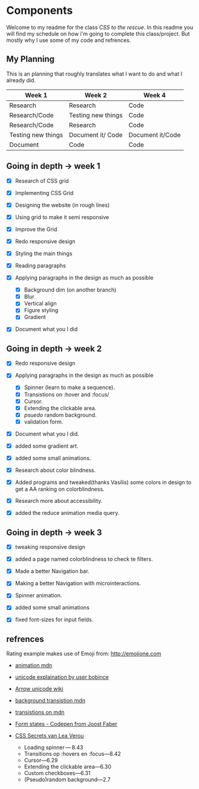 # Components

Welcome to my readme for the class *CSS to the rescue*. In this readme you will find my schedule on how i'm going to complete this class/project. But mostly why I use some of my code and refrences.


## My Planning

This is an planning that roughly translates what I want to do and what I already did.

| Week 1  | Week 2 | Week 4|
| --------| ------ | ----- |
| Research | Research | Code |
| Research/Code | Testing new things | Code |
| Research/Code | Research | Code |
| Testing new things | Document it/ Code | Document it/Code |
| Document | Code | Code |

## Going in depth -> week 1

- [x] Research of CSS grid
- [x] Implementing CSS Grid
- [x] Designing the website (in rough lines)
- [x] Using grid to make it semi responsive
- [x] Improve the Grid
- [x] Redo responsive design
- [x] Styling the main things
- [x] Reading paragraphs
- [x] Applying paragraphs in the design as much as possible
  - [x] Background dim (on another branch)
  - [x] Blur
  - [x] Vertical align
  - [x] Figure styling
  - [x] Gradient
- [x] Document what you I did



## Going in depth -> week 2

- [x] Redo responsive design
- [x] Applying paragraphs in the design as much as possible
  - [x] Spinner (learn to make a sequence).
  - [x] Transistions on :hover and :focus/
  - [x] Cursor.
  - [x] Extending the clickable area.
  - [x] _psuedo_ random background.
  - [x] validation form.
- [x] Document what you I did.
- [x] added some gradient art.
- [x] added some small animations.
- [x] Research about color blindness.
- [x] Added programs and tweaked(thanks Vasilis) some colors in design to get a AA ranking on colorblindness.
- [x] Research more about accessibility.
- [x] added the reduce animation media query.


## Going in depth -> week 3
- [x] tweaking responsive design
- [x] added a page named colorblindness to check te filters.
- [x] Made a better Navigation bar.
- [x] Making a better Navigation with microinteractions.
- [x] Spinner animation.
- [x] added some small animations
- [x] fixed font-sizes for input fields.


## refrences
Rating example makes use of Emoji from: http://emojione.com
- [animation mdn](https://developer.mozilla.org/en-US/docs/Web/CSS/animation)
- [unicode explaination by user bobince](https://stackoverflow.com/questions/2701192/what-characters-can-be-used-for-up-down-triangle-arrow-without-stem-for-displa#2701226)
- [Arrow unicode wiki](https://en.wikipedia.org/wiki/Arrow_%28symbol%29#Arrows_in_Unicode)
- [background transistion mdn](https://stackoverflow.com/questions/10843880/css3-button-background-color-infinite-transition#10845083)
- [transistions on mdn](https://developer.mozilla.org/en-US/docs/Web/CSS/transition)
- [Form states - Codepen from Joost Faber](https://codepen.io/joostf/pen/VKyPxk)

- [CSS Secrets van Lea Verou](http://shop.oreilly.com/product/0636920031123.do)
  - Loading spinner — 8.43
  - Transitions op :hovers en :focus—8.42
  - Cursor—6.29
  - Extending the clickable area—6.30
  - Custom checkboxes—6.31
  - (Pseudo)random background—2.7


